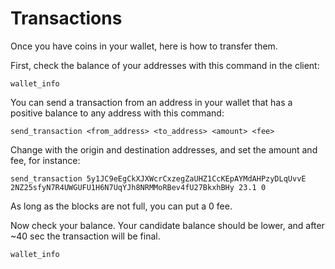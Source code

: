 # Transactions

Once you have coins in your wallet, here is how to transfer them.

First, check the balance of your addresses with this command in the
client:

    wallet_info

You can send a transaction from an address in your wallet that has a
positive balance to any address with this command:

    send_transaction <from_address> <to_address> <amount> <fee>

Change with the origin and destination addresses, and set the amount and
fee, for instance:

    send_transaction 5y1JC9eEgCkXJXWcrCxzegZaUHZ1CcKEpAYMdAHPzyDLqUvvE 2NZ25sfyN7R4UWGUFU1H6N7UqYJh8NRMMoRBev4fU27BkxhBHy 23.1 0

As long as the blocks are not full, you can put a 0 fee.

Now check your balance. Your candidate balance should be lower, and
after \~40 sec the transaction will be final.

    wallet_info
